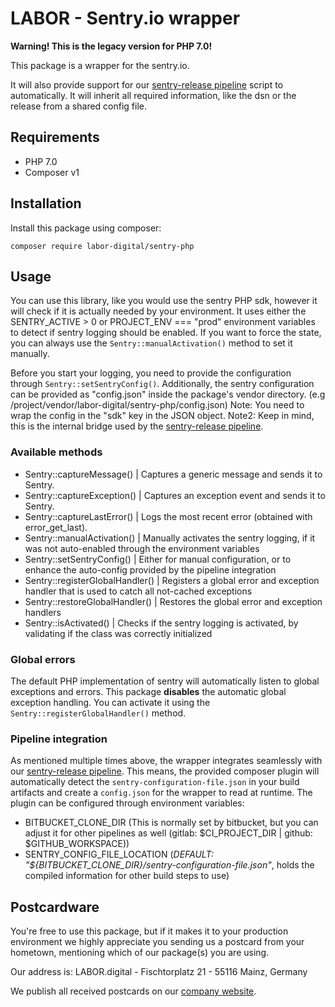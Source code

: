 # LABOR - Sentry.io wrapper

**Warning! This is the legacy version for PHP 7.0!**

This package is a wrapper for the sentry.io.

It will also provide support for our [sentry-release pipeline](https://github.com/labor-digital/bitbucket-pipeline-images#sentry-release) script to
automatically. It will inherit all required information, like the dsn or the release from a shared config file.

## Requirements

- PHP 7.0
- Composer v1

## Installation

Install this package using composer:

```
composer require labor-digital/sentry-php
```

## Usage

You can use this library, like you would use the sentry PHP sdk, however it will check if it is actually needed by your environment. It uses either the
SENTRY_ACTIVE > 0 or PROJECT_ENV === "prod" environment variables to detect if sentry logging should be enabled. If you want to force the state, you can always
use the `Sentry::manualActivation()` method to set it manually.

Before you start your logging, you need to provide the configuration through `Sentry::setSentryConfig()`. Additionally, the sentry configuration can be provided
as "config.json" inside the package's vendor directory. (e.g /project/vendor/labor-digital/sentry-php/config.json)
Note: You need to wrap the config in the "sdk" key in the JSON object. Note2: Keep in mind, this is the internal bridge used by
the [sentry-release pipeline](https://github.com/labor-digital/bitbucket-pipeline-images#sentry-release).

### Available methods

- Sentry::captureMessage() | Captures a generic message and sends it to Sentry.
- Sentry::captureException() | Captures an exception event and sends it to Sentry.
- Sentry::captureLastError() | Logs the most recent error (obtained with error_get_last).
- Sentry::manualActivation() | Manually activates the sentry logging, if it was not auto-enabled through the environment variables
- Sentry::setSentryConfig() | Either for manual configuration, or to enhance the auto-config provided by the pipeline integration
- Sentry::registerGlobalHandler() | Registers a global error and exception handler that is used to catch all not-cached exceptions
- Sentry::restoreGlobalHandler() | Restores the global error and exception handlers
- Sentry::isActivated() | Checks if the sentry logging is activated, by validating if the class was correctly initialized

### Global errors

The default PHP implementation of sentry will automatically listen to global exceptions and errors. This package **disables** the automatic global exception
handling. You can activate it using the `Sentry::registerGlobalHandler()` method.

### Pipeline integration

As mentioned multiple times above, the wrapper integrates seamlessly with
our [sentry-release pipeline](https://github.com/labor-digital/bitbucket-pipeline-images#sentry-release). This means, the provided composer plugin will
automatically detect the `sentry-configuration-file.json` in your build artifacts and create a `config.json` for the wrapper to read at runtime. The plugin can
be configured through environment variables:

- BITBUCKET_CLONE_DIR (This is normally set by bitbucket, but you can adjust it for other pipelines as well (gitlab: $CI_PROJECT_DIR | github:
  $GITHUB_WORKSPACE))
- SENTRY_CONFIG_FILE_LOCATION (_DEFAULT: "${BITBUCKET_CLONE_DIR}/sentry-configuration-file.json"_, holds the compiled information for other build steps to use)

## Postcardware

You're free to use this package, but if it makes it to your production environment we highly appreciate you sending us a postcard from your hometown, mentioning
which of our package(s) you are using.

Our address is: LABOR.digital - Fischtorplatz 21 - 55116 Mainz, Germany

We publish all received postcards on our [company website](https://labor.digital).
